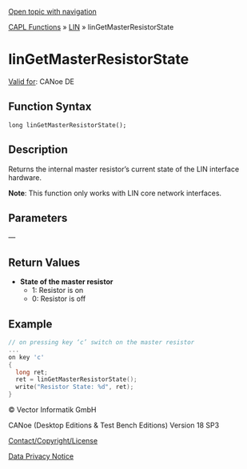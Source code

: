 [Open topic with navigation](../../../../../CANoeDEFamily.htm#Topics/CAPLFunctions/LIN/Functions/CAPLfunctionLINGetMasterResistorState.md)

[CAPL Functions](../../CAPLfunctions.md) » [LIN](../CAPLfunctionsLINOverview.md) » linGetMasterResistorState

# linGetMasterResistorState

[Valid for](../../../Shared/FeatureAvailability.md): CANoe DE

## Function Syntax

```
long linGetMasterResistorState();
```

## Description

Returns the internal master resistor’s current state of the LIN interface hardware.

**Note**: This function only works with LIN core network interfaces.

## Parameters

—

## Return Values

- **State of the master resistor**
  - 1: Resistor is on
  - 0: Resistor is off

## Example

```c
// on pressing key ‘c’ switch on the master resistor
...
on key 'c'
{
  long ret;
  ret = linGetMasterResistorState();
  write("Resistor State: %d", ret);
}
```

© Vector Informatik GmbH

CANoe (Desktop Editions & Test Bench Editions) Version 18 SP3

[Contact/Copyright/License](../../../Shared/ContactCopyrightLicense.md)

[Data Privacy Notice](https://www.vector.com/int/en/company/get-info/privacy-policy/)
